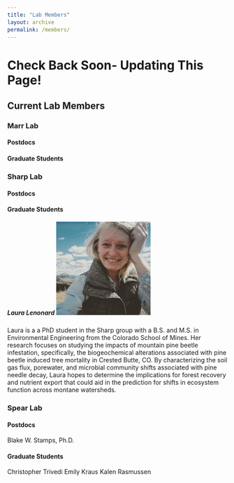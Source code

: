 ```yaml
---
title: "Lab Members"
layout: archive
permalink: /members/
---
```



# Check Back Soon- Updating This Page! 

## Current Lab Members

### Marr Lab

#### Postdocs

#### Graduate Students

### Sharp Lab

#### Postdocs

#### Graduate Students

##### Laura Lenonard ![laurathumb](/images/llenonard_thumb.jpg)

Laura is a a PhD student in the Sharp group with a B.S. and M.S. in Environmental Engineering from the Colorado School of Mines. Her research focuses on studying the impacts of mountain pine beetle infestation, specifically, the biogeochemical alterations associated with pine beetle induced tree mortality in Crested Butte, CO.  By characterizing the soil gas flux, porewater, and microbial community shifts associated with pine needle decay, Laura hopes to determine the implications for forest recovery and nutrient export that could aid in the prediction for shifts in ecosystem function across montane watersheds.

### Spear Lab

#### Postdocs
Blake W. Stamps, Ph.D.

#### Graduate Students
Christopher Trivedi
Emily Kraus
Kalen Rasmussen
